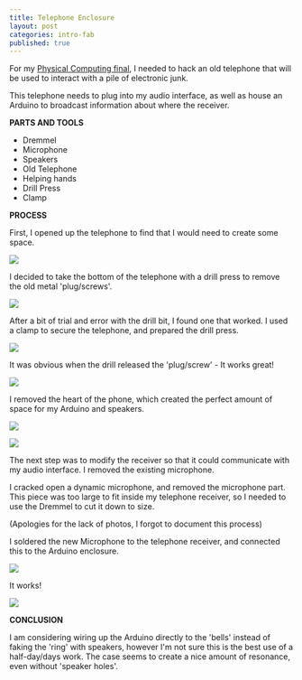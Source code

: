 ```yaml
---
title: Telephone Enclosure
layout: post
categories: intro-fab
published: true
---
```


For my [Physical Computing final](http://samhains.com/blog/physcomp/2017/11/15/concept-development-talking-to-machines.html), I needed to hack an old telephone that will be used to interact with a pile of electronic junk.

This telephone needs to plug into my audio interface, as well as house an Arduino to broadcast information about where the receiver.

**PARTS AND TOOLS**

* Dremmel
* Microphone
* Speakers
* Old Telephone
* Helping hands
* Drill Press
* Clamp


**PROCESS**

First, I opened up the telephone to find that I would need to create some space.

![](/blog/assets/fab_enclosure/1.jpg)


I decided to take the bottom of the telephone with a drill press to remove the old metal 'plug/screws'.

![](/blog/assets/fab_enclosure/3.jpg)

After a bit of trial and error with the drill bit, I found one that worked. I used a clamp to secure the telephone, and prepared the drill press.

![](/blog/assets/fab_enclosure/4.jpg)

It was obvious when the drill released the 'plug/screw' - It works great!

![](/blog/assets/fab_enclosure/5.jpg)

I removed the heart of the phone, which created the perfect amount of space for my Arduino and speakers.

![](/blog/assets/fab_enclosure/6.jpg)

![](/blog/assets/fab_enclosure/7.jpg)

The next step was to modify the receiver so that it could communicate with my audio interface. I removed the existing microphone.

I cracked open a dynamic microphone, and removed the microphone part. This piece was too large to fit inside my telephone receiver, so I needed to use the Dremmel to cut it down to size.

(Apologies for the lack of photos, I forgot to document this process)

I soldered the new Microphone to the telephone receiver, and connected this to the Arduino enclosure.

![](/blog/assets/fab_enclosure/8.jpg)

It works!

![](/blog/assets/fab_enclosure/9.jpg)


**CONCLUSION**

I am considering wiring up the Arduino directly to the 'bells' instead of faking the 'ring' with speakers, however I'm not sure this is the best use of a half-day/days work. The case seems to create a nice amount of resonance, even without 'speaker holes'.
